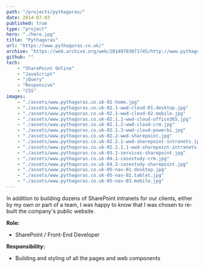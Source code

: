 ```yaml
---
path: "/projects/pythagoras/"
date: 2014-07-03
published: true
type: "project"
hero: "./hero.jpg"
title: "Pythagoras"
url: "https://www.pythagoras.co.uk/"
archive: "https://web.archive.org/web/20140703071745/http://www.pythagoras.co.uk/"
github: ""
tech:
    - "SharePoint Online"
    - "JavaScript"
    - "jQuery"
    - "Responsive"
    - "CSS"
images:
    - "./assets/www.pythagoras.co.uk-01-home.jpg"
    - "./assets/www.pythagoras.co.uk-02.1-wwd-cloud-01.desktop.jpg"
    - "./assets/www.pythagoras.co.uk-02.1-wwd-cloud-02.mobile.jpg"
    - "./assets/www.pythagoras.co.uk-02.1.1-wwd-cloud-office365.jpg"
    - "./assets/www.pythagoras.co.uk-02.1.2-wwd-cloud-crm.jpg"
    - "./assets/www.pythagoras.co.uk-02.1.3-wwd-cloud-powerbi.jpg"
    - "./assets/www.pythagoras.co.uk-02.2-wwd-sharepoint.jpg"
    - "./assets/www.pythagoras.co.uk-02.2.1-wwd-sharepoint-intranets.jpg"
    - "./assets/www.pythagoras.co.uk-02.2.1.1-wwd-sharepoint-intranets-communications.jpg"
    - "./assets/www.pythagoras.co.uk-03.1-services-sharepoint.jpg"
    - "./assets/www.pythagoras.co.uk-04.1-casestudy-crm.jpg"
    - "./assets/www.pythagoras.co.uk-04.2-casestudy-sharepoint.jpg"
    - "./assets/www.pythagoras.co.uk-05-nav-01.desktop.jpg"
    - "./assets/www.pythagoras.co.uk-05-nav-02.tablet.jpg"
    - "./assets/www.pythagoras.co.uk-05-nav-03.mobile.jpg"
---
```


In addition to building dozens of SharePoint intranets for our clients, either by my own or part of a team, I was happy to know that I was chosen to re-built the company's public website.

**Role:**
- SharePoint / Front-End Developer

**Responsibility:**
- Building and styling of all the pages and web components